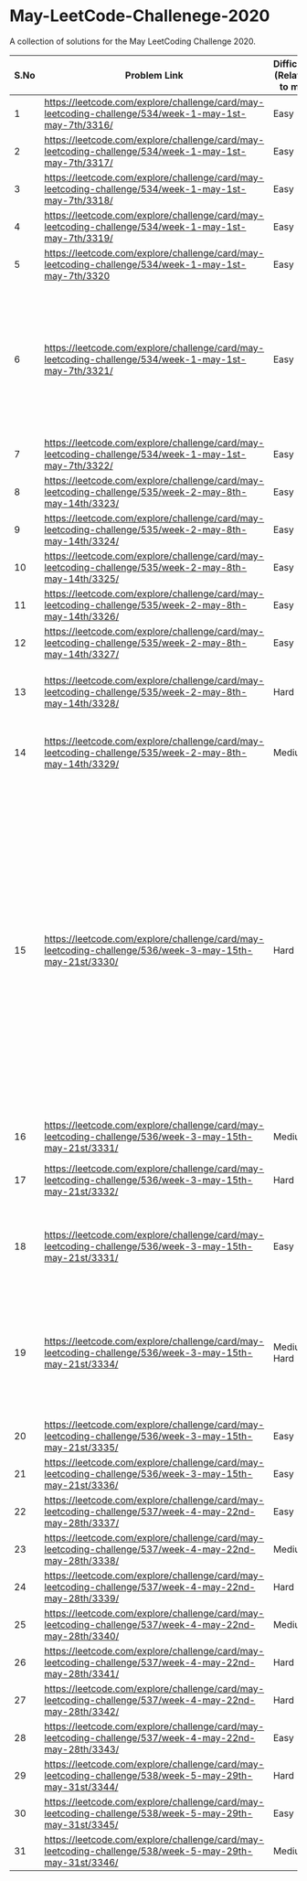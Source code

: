 # May-LeetCode-Challenege-2020
A collection of solutions for the May LeetCoding Challenge 2020.

| S.No | Problem Link  | Difficulty (Relative to me) | Algorithm(s) Used | Data Structure(s) Used | Time Complexity | Space Complexity | Time to solve | New Learning |
| ------------- | ------------- | ------------- | ------------- | ------------- | ------------- | ------------- | ------------- | ------------- |
| 1 | https://leetcode.com/explore/challenge/card/may-leetcoding-challenge/534/week-1-may-1st-may-7th/3316/  | Easy  | Binary Search | NA | O(logn) | O(1) | Within 15 mins | NA |
| 2 | https://leetcode.com/explore/challenge/card/may-leetcoding-challenge/534/week-1-may-1st-may-7th/3317/  | Easy  | NA | HashSet | O(m+n) | O(m) | Within 15 mins | NA |
| 3 | https://leetcode.com/explore/challenge/card/may-leetcoding-challenge/534/week-1-may-1st-may-7th/3318/  | Easy  | NA | HashMap | O(m+n) | O(n) | Within 15 mins | NA |
| 4 | https://leetcode.com/explore/challenge/card/may-leetcoding-challenge/534/week-1-may-1st-may-7th/3319/  | Easy  | NA (bit-manipulation) | NA | O(1) | O(1) | Within 15 mins | NA |
| 5 | https://leetcode.com/explore/challenge/card/may-leetcoding-challenge/534/week-1-may-1st-may-7th/3320  | Easy  | NA | count array acting like hashmap | O(n) | O(26)~O(1) | Within 15 mins | NA |
| 6 | https://leetcode.com/explore/challenge/card/may-leetcoding-challenge/534/week-1-may-1st-may-7th/3321/  | Easy  | NA | HashMap | O(n) | O(n) | Within 15 mins | Moore's voting algo. Only Applicable if majority element always exist. Time Complexity - O(n), Space Complexity - O(1) |
| 7 | https://leetcode.com/explore/challenge/card/may-leetcoding-challenge/534/week-1-may-1st-may-7th/3322/  | Easy  | Tree traversal(DFS) | NA | O(n) | O(1) | Within 45 mins | NA |
| 8 | https://leetcode.com/explore/challenge/card/may-leetcoding-challenge/535/week-2-may-8th-may-14th/3323/  | Easy  | Basic Linear Algebra (y=mx+c) | NA | O(n) | O(1) | Within 15 mins | NA |
| 9 | https://leetcode.com/explore/challenge/card/may-leetcoding-challenge/535/week-2-may-8th-may-14th/3324/  | Easy  | Binary Search | NA | O(logn) | O(1) | Within 15 mins | NA |
| 10 | https://leetcode.com/explore/challenge/card/may-leetcoding-challenge/535/week-2-may-8th-may-14th/3325/  | Easy  | NA | array as hashmap | O(n) | O(n) | Within 25 mins | NA |
| 11 | https://leetcode.com/explore/challenge/card/may-leetcoding-challenge/535/week-2-may-8th-may-14th/3326/  | Easy  | BFS | NA | O(m * n) | O(1) | Within 45 mins | NA |
| 12 | https://leetcode.com/explore/challenge/card/may-leetcoding-challenge/535/week-2-may-8th-may-14th/3327/  | Easy  | Binary Search | NA | O(logn) | O(1) | Within 25 mins | NA |
| 13 | https://leetcode.com/explore/challenge/card/may-leetcoding-challenge/535/week-2-may-8th-may-14th/3328/  | Hard  | NA | NA | O(nk) | O(1) | Indefinite | NA (Better approach is there. Have to investigate) |
| 14 | https://leetcode.com/explore/challenge/card/may-leetcoding-challenge/535/week-2-may-8th-may-14th/3329/  | Medium  | NA | HashMap | O(n) insertion and search | O(26^n) worst case for small letter alphabets | 50 minutes | Prefix Tries |
| 15 | https://leetcode.com/explore/challenge/card/may-leetcoding-challenge/536/week-3-may-15th-may-21st/3330/  | Hard  | Kadane's algorithm | NA | O(n) | O(n)| Indefinite | Improved algo with O(1) space by flipping the signs of elements. This allows us to identify subarray with maximum negative sum. Now we only need to substract the sum of this subarray from total sum. This gives us the wrapped around subarray we need. |
| 16 | https://leetcode.com/explore/challenge/card/may-leetcoding-challenge/536/week-3-may-15th-may-21st/3331/  | Medium  | NA | NA | O(n) | O(1)| Within 90 minutes | NA |
| 17 | https://leetcode.com/explore/challenge/card/may-leetcoding-challenge/536/week-3-may-15th-may-21st/3332/ | Hard  | NA | HashMap | O(p+s) | O(26)| Indefinite | Sliding window using HashMap |
| 18 | https://leetcode.com/explore/challenge/card/may-leetcoding-challenge/536/week-3-may-15th-may-21st/3331/  | Easy  | NA | HashMap | O(s1+s2) | O(26)| Within 5 minutes (Lol same as Anagram ques from yesterday) | NA |
| 19 | https://leetcode.com/explore/challenge/card/may-leetcoding-challenge/536/week-3-may-15th-may-21st/3334/  | Medium-Hard  | NA | NA | O(Q+no of jumps) | O(Q)| Indefinite | Could have stack based approach and reduced code. But the logic is similar to the solution I proposed. |
| 20 | https://leetcode.com/explore/challenge/card/may-leetcoding-challenge/536/week-3-may-15th-may-21st/3335/  | Easy  | DFS(Inorder Traversal) | NA | O(N) | O(N)(Recursion stack)| Within 15 minutes | NA |
| 21 | https://leetcode.com/explore/challenge/card/may-leetcoding-challenge/536/week-3-may-15th-may-21st/3336/  | Easy  | NA | NA | O(N*M) via DP | O(1)| Within 15 minutes | NA |
| 22 | https://leetcode.com/explore/challenge/card/may-leetcoding-challenge/537/week-4-may-22nd-may-28th/3337/  | Easy  | NA | HashMap via vector | O(nlogn) where n = 128 | O(128)| Within 25 minutes | NA |
| 23 | https://leetcode.com/explore/challenge/card/may-leetcoding-challenge/537/week-4-may-22nd-may-28th/3338/  | Medium  | NA | NA | O(m+n)| O(m+n)| Within 90 minutes | NA |
| 24 | https://leetcode.com/explore/challenge/card/may-leetcoding-challenge/537/week-4-may-22nd-may-28th/3339/  | Hard  | HashMap | NA | O(n)| O(n)| Indefinite | NA |
| 25 | https://leetcode.com/explore/challenge/card/may-leetcoding-challenge/537/week-4-may-22nd-may-28th/3340/  | Medium  | NA used DP | NA | O(m+n)| O(m+n)| Within 120 minutes | NA |
| 26 | https://leetcode.com/explore/challenge/card/may-leetcoding-challenge/537/week-4-may-22nd-may-28th/3341/  | Hard  | NA | HashMap | O(n)| O(n)| Indefinite | NA |
| 27 | https://leetcode.com/explore/challenge/card/may-leetcoding-challenge/537/week-4-may-22nd-may-28th/3342/  | Hard  | BFS | HashMap as adjacency list | O(V+E)| O(V+E)| Indefinite| Brief about Bipartite Graphs |
| 28 | https://leetcode.com/explore/challenge/card/may-leetcoding-challenge/537/week-4-may-22nd-may-28th/3343/  | Easy  | Dynamic Programming | NA | O(n)| O(n)| Within 25 minutes| NA |
| 29 | https://leetcode.com/explore/challenge/card/may-leetcoding-challenge/538/week-5-may-29th-may-31st/3344/  | Hard  | DFS graph coloring | HashMap as Adjacency List | O(V+E)| O(V+E)| Indefinite | Topological sorting|
| 30 | https://leetcode.com/explore/challenge/card/may-leetcoding-challenge/538/week-5-may-29th-may-31st/3345/  | Easy  | NA | ordered HashMap | O(NlogN)| O(N)| Within 15 minutes | NA |
| 31 | https://leetcode.com/explore/challenge/card/may-leetcoding-challenge/538/week-5-may-29th-may-31st/3346/  | Medium  | Dyanmic Programming | NA | O(n*m)| O(n*m)| Within 15 minutes | NA |
